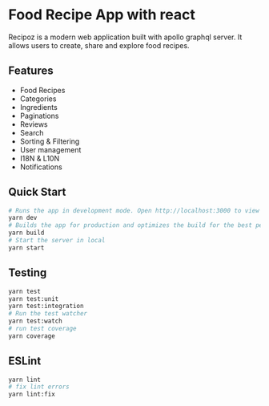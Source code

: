 # Food Recipe App with react

Recipoz is a modern web application built with apollo graphql server. 
It allows users to create, share and explore food recipes.

## Features

- Food Recipes
- Categories
- Ingredients
- Paginations
- Reviews
- Search
- Sorting & Filtering
- User management
- I18N & L10N
- Notifications

## Quick Start

```bash
# Runs the app in development mode. Open http://localhost:3000 to view it in the browser.
yarn dev
# Builds the app for production and optimizes the build for the best performance.
yarn build
# Start the server in local
yarn start
```

## Testing

```bash
yarn test
yarn test:unit
yarn test:integration
# Run the test watcher
yarn test:watch
# run test coverage
yarn coverage
```

## ESLint

```bash
yarn lint
# fix lint errors
yarn lint:fix
```